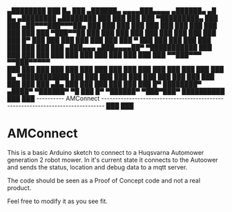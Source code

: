 

   ▄████████ ███    █▄      ███      ▄██████▄    ▄▄▄▄███▄▄▄▄    ▄██████▄   ▄█     █▄     ▄████████    ▄████████ 
  ███    ███ ███    ███ ▀█████████▄ ███    ███ ▄██▀▀▀███▀▀▀██▄ ███    ███ ███     ███   ███    ███   ███    ███ 
  ███    ███ ███    ███    ▀███▀▀██ ███    ███ ███   ███   ███ ███    ███ ███     ███   ███    █▀    ███    ███ 
  ███    ███ ███    ███     ███   ▀ ███    ███ ███   ███   ███ ███    ███ ███     ███  ▄███▄▄▄      ▄███▄▄▄▄██▀ 
▀███████████ ███    ███     ███     ███    ███ ███   ███   ███ ███    ███ ███     ███ ▀▀███▀▀▀     ▀▀███▀▀▀▀▀   
  ███    ███ ███    ███     ███     ███    ███ ███   ███   ███ ███    ███ ███     ███   ███    █▄  ▀███████████ 
  ███    ███ ███    ███     ███     ███    ███ ███   ███   ███ ███    ███ ███ ▄█▄ ███   ███    ███   ███    ███ 
  ███    █▀  ████████▀     ▄████▀    ▀██████▀   ▀█   ███   █▀   ▀██████▀   ▀███▀███▀    ██████████   ███    ███ 
---------- AMConnect ------------------------------------------------------------------------------- ███    ███ 

# AMConnect 

This is a basic Arduino sketch to connect to a Huqsvarna Automower generation 2 robot mower. 
In it's current state it connects to the Autoower and sends the status, location and debug data to a mqtt server.

The code should be seen as a Proof of Concept code and not a real product. 

Feel free to modify it as you see fit. 
